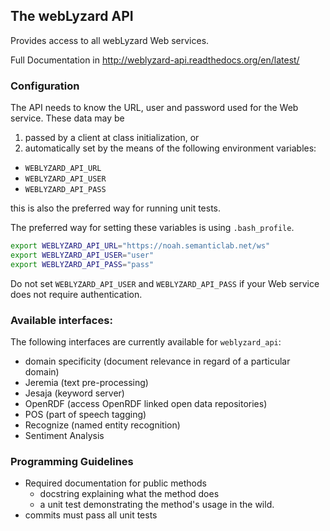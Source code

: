 ## The webLyzard API

Provides access to all webLyzard Web services.

Full Documentation in http://weblyzard-api.readthedocs.org/en/latest/

### Configuration

The API needs to know the URL, user and password used for the Web service. These data may be 

1. passed by a client at class initialization, or
2. automatically set by the means of the following environment variables:
  + `WEBLYZARD_API_URL`
  + `WEBLYZARD_API_USER`
  + `WEBLYZARD_API_PASS`

   this is also the preferred way for running unit tests.

The preferred way for setting these variables is using `.bash_profile`.

```sh
export WEBLYZARD_API_URL="https://noah.semanticlab.net/ws"
export WEBLYZARD_API_USER="user"
export WEBLYZARD_API_PASS="pass"
```

Do not set `WEBLYZARD_API_USER` and `WEBLYZARD_API_PASS` if your Web service does not require authentication.

### Available interfaces:

The following interfaces are currently available for `weblyzard_api`:

+ domain specificity (document relevance in regard of a particular domain)
+ Jeremia (text pre-processing)
+ Jesaja (keyword server)
+ OpenRDF (access OpenRDF linked open data repositories)
+ POS (part of speech tagging)
+ Recognize (named entity recognition)
+ Sentiment Analysis

### Programming Guidelines

+ Required documentation for public methods
  + docstring explaining what the method does
  + a unit test demonstrating the method's usage in the wild.
+ commits must pass all unit tests

